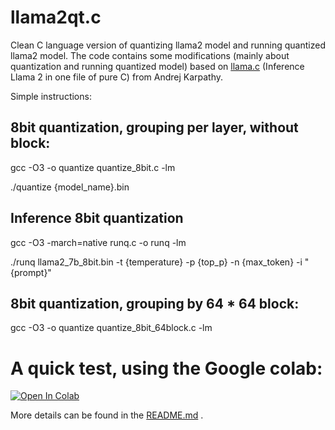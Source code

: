 # llama2qt.c
Clean C language version of quantizing llama2 model and running quantized llama2 model.
The code contains some modifications (mainly about quantization and running quantized model) based on [llama.c](https://github.com/karpathy/llama2.c) (Inference Llama 2 in one file of pure C) from  Andrej Karpathy.

Simple instructions:

## 8bit quantization, grouping per layer, without block:

gcc -O3 -o quantize quantize_8bit.c -lm

./quantize {model_name}.bin

## Inference 8bit quantization

gcc -O3 -march=native runq.c -o runq -lm

./runq llama2_7b_8bit.bin -t {temperature} -p {top_p} -n {max_token} -i "{prompt}"

## 8bit quantization, grouping by 64 * 64 block:

gcc -O3 -o quantize quantize_8bit_64block.c -lm



# A quick test, using the Google colab:

[![Open In Colab](https://colab.research.google.com/assets/colab-badge.svg)](https://colab.research.google.com/github/elphinkuo/llamaqt.c/blob/master/quantization_8bit_demo.ipynb)

More details can be found in the [README.md](README.md) .
